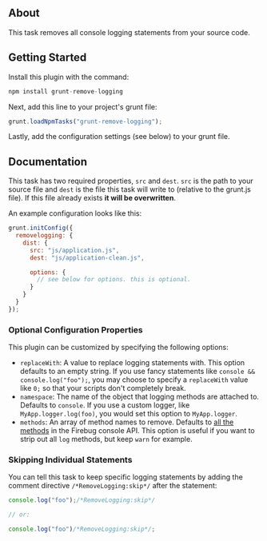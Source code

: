 ## About

This task removes all console logging statements from your source code.

## Getting Started

Install this plugin with the command:

```js
npm install grunt-remove-logging
```

Next, add this line to your project's grunt file:

```js
grunt.loadNpmTasks("grunt-remove-logging");
```

Lastly, add the configuration settings (see below) to your grunt file.

## Documentation

This task has two required properties, `src` and `dest`. `src` is the path to your source file and `dest` is the file this task will write to (relative to the grunt.js file). If this file already exists **it will be overwritten**.

An example configuration looks like this:

```js
grunt.initConfig({
  removelogging: {
    dist: {
      src: "js/application.js",
      dest: "js/application-clean.js",

      options: {
        // see below for options. this is optional.
      }
    }
  }
});
```

### Optional Configuration Properties

This plugin can be customized by specifying the following options:

* `replaceWith`: A value to replace logging statements with. This option defaults to an empty string. If you use fancy statements like `console && console.log("foo");`, you may choose to specify a `replaceWith` value like `0;` so that your scripts don't completely break.
* `namespace`: The name of the object that logging methods are attached to. Defaults to `console`. If you use a custom logger, like `MyApp.logger.log(foo)`, you would set this option to `MyApp.logger`.
* `methods`: An array of method names to remove. Defaults to [all the methods](http://getfirebug.com/wiki/index.php/Console_API) in the Firebug console API. This option is useful if you want to strip out all `log` methods, but keep `warn` for example.

### Skipping Individual Statements

You can tell this task to keep specific logging statements by adding the comment directive `/*RemoveLogging:skip*/` after the statement:

```js
console.log("foo");/*RemoveLogging:skip*/

// or:

console.log("foo")/*RemoveLogging:skip*/;
```
